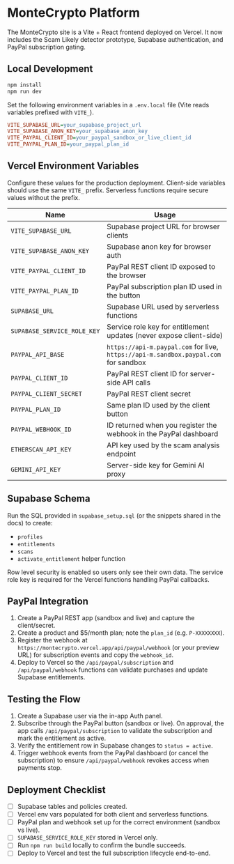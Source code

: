 # MonteCrypto Platform

The MonteCrypto site is a Vite + React frontend deployed on Vercel. It now includes the Scam Likely detector prototype, Supabase authentication, and PayPal subscription gating.

## Local Development

```bash
npm install
npm run dev
```

Set the following environment variables in a `.env.local` file (Vite reads variables prefixed with `VITE_`).

```ini
VITE_SUPABASE_URL=your_supabase_project_url
VITE_SUPABASE_ANON_KEY=your_supabase_anon_key
VITE_PAYPAL_CLIENT_ID=your_paypal_sandbox_or_live_client_id
VITE_PAYPAL_PLAN_ID=your_paypal_plan_id
```

## Vercel Environment Variables

Configure these values for the production deployment. Client-side variables should use the same `VITE_` prefix. Serverless functions require secure values without the prefix.

| Name | Usage |
| --- | --- |
| `VITE_SUPABASE_URL` | Supabase project URL for browser clients |
| `VITE_SUPABASE_ANON_KEY` | Supabase anon key for browser auth |
| `VITE_PAYPAL_CLIENT_ID` | PayPal REST client ID exposed to the browser |
| `VITE_PAYPAL_PLAN_ID` | PayPal subscription plan ID used in the button |
| `SUPABASE_URL` | Supabase URL used by serverless functions |
| `SUPABASE_SERVICE_ROLE_KEY` | Service role key for entitlement updates (never expose client-side) |
| `PAYPAL_API_BASE` | `https://api-m.paypal.com` for live, `https://api-m.sandbox.paypal.com` for sandbox |
| `PAYPAL_CLIENT_ID` | PayPal REST client ID for server-side API calls |
| `PAYPAL_CLIENT_SECRET` | PayPal REST client secret |
| `PAYPAL_PLAN_ID` | Same plan ID used by the client button |
| `PAYPAL_WEBHOOK_ID` | ID returned when you register the webhook in the PayPal dashboard |
| `ETHERSCAN_API_KEY` | API key used by the scam analysis endpoint |
| `GEMINI_API_KEY` | Server-side key for Gemini AI proxy |

## Supabase Schema

Run the SQL provided in `supabase_setup.sql` (or the snippets shared in the docs) to create:

- `profiles`
- `entitlements`
- `scans`
- `activate_entitlement` helper function

Row level security is enabled so users only see their own data. The service role key is required for the Vercel functions handling PayPal callbacks.

## PayPal Integration

1. Create a PayPal REST app (sandbox and live) and capture the client/secret.
2. Create a product and $5/month plan; note the `plan_id` (e.g. `P-XXXXXXXX`).
3. Register the webhook at `https://montecrypto.vercel.app/api/paypal/webhook` (or your preview URL) for subscription events and copy the `webhook_id`.
4. Deploy to Vercel so the `/api/paypal/subscription` and `/api/paypal/webhook` functions can validate purchases and update Supabase entitlements.

## Testing the Flow

1. Create a Supabase user via the in-app Auth panel.
2. Subscribe through the PayPal button (sandbox or live). On approval, the app calls `/api/paypal/subscription` to validate the subscription and mark the entitlement as active.
3. Verify the entitlement row in Supabase changes to `status = active`.
4. Trigger webhook events from the PayPal dashboard (or cancel the subscription) to ensure `/api/paypal/webhook` revokes access when payments stop.

## Deployment Checklist

- [ ] Supabase tables and policies created.
- [ ] Vercel env vars populated for both client and serverless functions.
- [ ] PayPal plan and webhook set up for the correct environment (sandbox vs live).
- [ ] `SUPABASE_SERVICE_ROLE_KEY` stored in Vercel only.
- [ ] Run `npm run build` locally to confirm the bundle succeeds.
- [ ] Deploy to Vercel and test the full subscription lifecycle end-to-end.
